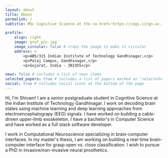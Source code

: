 ```yaml
---
layout: about
title: About
permalink: /
subtitle: MSc Cognitive Science at the <a href='https://cogs.iitgn.ac.in/' target='_blank'>Indian Institute of Technology Gandhinagar</a> | shivamchaudhary@iitgn.ac.in

profile:
    align: right
    image: prof_pic.jpg
    image_circular: false # crops the image to make it circular
    address: >
        <p>AB5/315 Indian Institute of Technology Gandhinagar,</p>
        <p>Palaj Campus, Gandhinagar,</p>
        <p>Gujarat, India - 382355</p>

news: false # includes a list of news items
selected_papers: true # includes a list of papers marked as "selected={true}"
social: true # includes social icons at the bottom of the page
---
```


Hi, I'm Shivam! I am a senior postgraduate student in Cognitive Science at the Indian Institute of Technology Gandhinagar. I work on decoding brain states using machine learning and deep learning approaches from electroencephalograpy (EEG) signals. I have worked on building a cable-driven upper-limb exoskeleton. I have a bachelor's in Computer Science and have worked as a full stack software developer.

I work in Computational Neuroscience specializing in brain-computer interfaces. In my master's thesis, I am working on building a real-time brain-computer interface for grasp open vs. close classification. I wish to pursue a PhD in invasive/non-invasive neural prosthetics.
